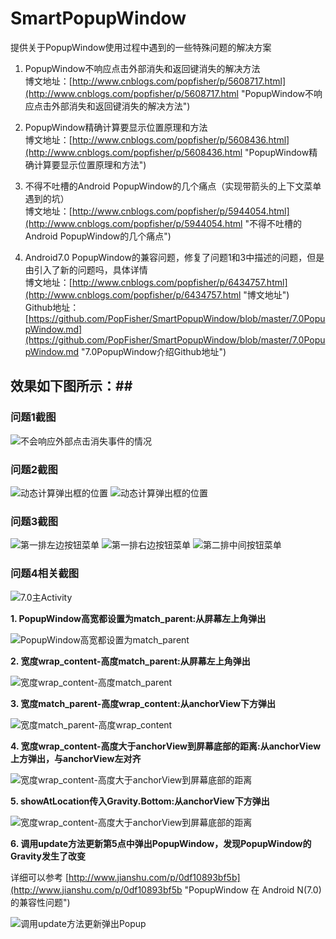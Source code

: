 # SmartPopupWindow #
提供关于PopupWindow使用过程中遇到的一些特殊问题的解决方案

1. PopupWindow不响应点击外部消失和返回键消失的解决方法<br>博文地址：[http://www.cnblogs.com/popfisher/p/5608717.html](http://www.cnblogs.com/popfisher/p/5608717.html "PopupWindow不响应点击外部消失和返回键消失的解决方法")

2. PopupWindow精确计算要显示位置原理和方法<br>博文地址：[http://www.cnblogs.com/popfisher/p/5608436.html](http://www.cnblogs.com/popfisher/p/5608436.html "PopupWindow精确计算要显示位置原理和方法")

3. 不得不吐槽的Android PopupWindow的几个痛点（实现带箭头的上下文菜单遇到的坑）<br>博文地址：[http://www.cnblogs.com/popfisher/p/5944054.html](http://www.cnblogs.com/popfisher/p/5944054.html "不得不吐槽的Android PopupWindow的几个痛点")

4. Android7.0 PopupWindow的兼容问题，修复了问题1和3中描述的问题，但是由引入了新的问题吗，具体详情<br> 博文地址：[http://www.cnblogs.com/popfisher/p/6434757.html](http://www.cnblogs.com/popfisher/p/6434757.html "博文地址") <br> Github地址：[https://github.com/PopFisher/SmartPopupWindow/blob/master/7.0PopupWindow.md](https://github.com/PopFisher/SmartPopupWindow/blob/master/7.0PopupWindow.md "7.0PopupWindow介绍Github地址")


## 效果如下图所示：##

### 问题1截图 

![不会响应外部点击消失事件的情况](/docpic/1.png "主界面入口")

### 问题2截图

![动态计算弹出框的位置](/docpic/2.png "在anchorView下面弹出PopupWindow")    ![动态计算弹出框的位置](/docpic/3.png "在anchorView上面弹出PopupWindow")

### 问题3截图

![第一排左边按钮菜单](/docpic/topleft.png	"符合预期")   ![第一排右边按钮菜单](/docpic/topright.png "出乎意料了,不符合预期")   ![第二排中间按钮菜单](/docpic/bottomcenter.png "符合预期")  

### 问题4相关截图

![7.0主Activity](/docpic/7.0.png	"7.0 PopupWindow兼容性测试")

**1. PopupWindow高宽都设置为match\_parent:从屏幕左上角弹出**

![](/docpic/7.0_1.png	"PopupWindow高宽都设置为match_parent")

**2. 宽度wrap\_content-高度match\_parent:从屏幕左上角弹出**

![](/docpic/7.0_2.png	"宽度wrap_content-高度match_parent")

**3. 宽度match\_parent-高度wrap\_content:从anchorView下方弹出**

![](/docpic/7.0_3.png	"宽度match_parent-高度wrap_content")

**4. 宽度wrap_content-高度大于anchorView到屏幕底部的距离:从anchorView上方弹出，与anchorView左对齐**

![](/docpic/7.0_4.png	"宽度wrap_content-高度大于anchorView到屏幕底部的距离")

**5. showAtLocation传入Gravity.Bottom:从anchorView下方弹出**

![](/docpic/7.0_5.png	"宽度wrap_content-高度大于anchorView到屏幕底部的距离")

**6. 调用update方法更新第5点中弹出PopupWindow，发现PopupWindow的Gravity发生了改变**

详细可以参考 [http://www.jianshu.com/p/0df10893bf5b](http://www.jianshu.com/p/0df10893bf5b "PopupWindow 在 Android N(7.0) 的兼容性问题")

![](/docpic/7.0_6.png	"调用update方法更新弹出Popup")